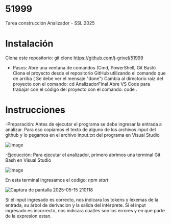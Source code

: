 # 51999
Tarea construcción Analizador - SSL 2025

# Instalación
Clona este repositorio: git clone https://github.com/j-grivel/51999

- Pasos: Abre una ventana de comandos (Cmd, PowerShell, Git Bash)
         Clona el proyecto desde el repositorio GitHub utilizando el comando que de arriba ( Se debe ver el mensaje "done")
         Cambia al directorio raíz del proyecto con el comando: cd AnalizadorFinal
         Abre VS Code para trabajar con el código del proyecto con el comando: code .
         
  
# Instrucciones
-Preparación: Antes de ejecutar el programa se debe ingresar la entrada a analizar. Para eso copiamos el texto de alguno de los archivos input del github y lo pegamos en el archivo input.txt del programa en Visual Studio

![image](https://github.com/user-attachments/assets/55961f93-d7fe-41b0-a191-a565b9c57df0)

-Ejecucción: Para ejecutar el analizador, primero abrimos una terminal Git Bash en Visual Studio

![image](https://github.com/user-attachments/assets/38657ed2-f869-4048-9ad2-7cfb89d6daef)

En esta terminal ingresamos el codigo: *npm start*  

![Captura de pantalla 2025-05-15 210118](https://github.com/user-attachments/assets/c4c28397-c102-43db-9633-a39a294f56e0)

Si el input ingresado es correcto, nos indicara los tokens y lexemas de la entrada, su árbol de derivacion y la salida del intérprete.
Si el input ingresado es incorrecto, nos indicara cual/es son los errores y en que parte de la expresion estan.



